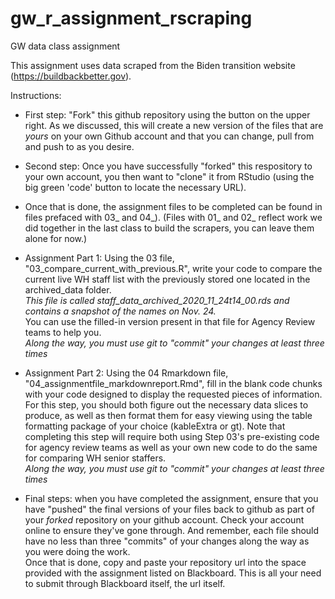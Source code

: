 # gw_r_assignment_rscraping
GW data class assignment  

This assignment uses data scraped from the Biden transition website (https://buildbackbetter.gov). 

Instructions:  
  
- First step: "Fork" this github repository using the button on the upper right. As we discussed, this will create a new version of the files that are *yours* on your own Github account and that you can change, pull from and push to as you desire.  

- Second step: Once you have successfully "forked" this respository to your own account, you then want to "clone" it from RStudio (using the big green 'code' button to locate the necessary URL).  
  
- Once that is done, the assignment files to be completed can be found in files prefaced with 03_ and 04_). (Files with 01_ and 02_ reflect work we did together in the last class to build the scrapers, you can leave them alone for now.)   

- Assignment Part 1: Using the 03 file, "03_compare_current_with_previous.R", write your code to compare the current live WH staff list with the previously stored one located in the archived_data folder.  
*This file is called staff_data_archived_2020_11_24t14_00.rds and contains a snapshot of the names on Nov. 24.*  
You can use the filled-in version present in that file for Agency Review teams to help you.  
*Along the way, you must use git to "commit" your changes at least three times*
  
- Assignment Part 2: Using the 04 Rmarkdown file, "04_assignmentfile_markdownreport.Rmd", fill in the blank code chunks with your code designed to display the requested pieces of information. For this step, you should both figure out the necessary data slices to produce, as well as then format them for easy viewing using the table formatting package of your choice (kableExtra or gt). Note that completing this step will require both using Step 03's pre-existing code for agency review teams as well as your own new code to do the same for comparing WH senior staffers.  
*Along the way, you must use git to "commit" your changes at least three times*

- Final steps: when you have completed the assignment, ensure that you have "pushed" the final versions of your files back to github as part of your *forked* repository on your github account. Check your account online to ensure they've gone through. And remember, each file should have no less than three "commits" of your changes along the way as you were doing the work.  
Once that is done, copy and paste your repository url into the space provided with the assignment listed on Blackboard. This is all your need to submit through Blackboard itself, the url itself.



